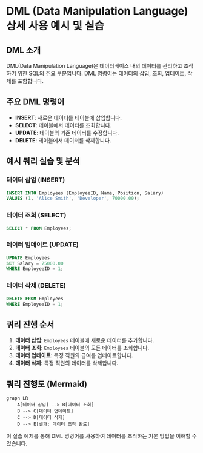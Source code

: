
# DML (Data Manipulation Language) 상세 사용 예시 및 실습

## DML 소개

DML(Data Manipulation Language)은 데이터베이스 내의 데이터를 관리하고 조작하기 위한 SQL의 주요 부분입니다. DML 명령어는 데이터의 삽입, 조회, 업데이트, 삭제를 포함합니다.

## 주요 DML 명령어

- **INSERT**: 새로운 데이터를 테이블에 삽입합니다.
- **SELECT**: 테이블에서 데이터를 조회합니다.
- **UPDATE**: 테이블의 기존 데이터를 수정합니다.
- **DELETE**: 테이블에서 데이터를 삭제합니다.

## 예시 쿼리 실습 및 분석

### 데이터 삽입 (INSERT)
```sql
INSERT INTO Employees (EmployeeID, Name, Position, Salary)
VALUES (1, 'Alice Smith', 'Developer', 70000.00);
```

### 데이터 조회 (SELECT)
```sql
SELECT * FROM Employees;
```

### 데이터 업데이트 (UPDATE)
```sql
UPDATE Employees
SET Salary = 75000.00
WHERE EmployeeID = 1;
```

### 데이터 삭제 (DELETE)
```sql
DELETE FROM Employees
WHERE EmployeeID = 1;
```

## 쿼리 진행 순서

1. **데이터 삽입**: `Employees` 테이블에 새로운 데이터를 추가합니다.
2. **데이터 조회**: `Employees` 테이블의 모든 데이터를 조회합니다.
3. **데이터 업데이트**: 특정 직원의 급여를 업데이트합니다.
4. **데이터 삭제**: 특정 직원의 데이터를 삭제합니다.

## 쿼리 진행도 (Mermaid)

```mermaid
graph LR
    A[데이터 삽입] --> B[데이터 조회]
    B --> C[데이터 업데이트]
    C --> D[데이터 삭제]
    D --> E[결과: 데이터 조작 완료]
```

이 실습 예제를 통해 DML 명령어를 사용하여 데이터를 조작하는 기본 방법을 이해할 수 있습니다.
